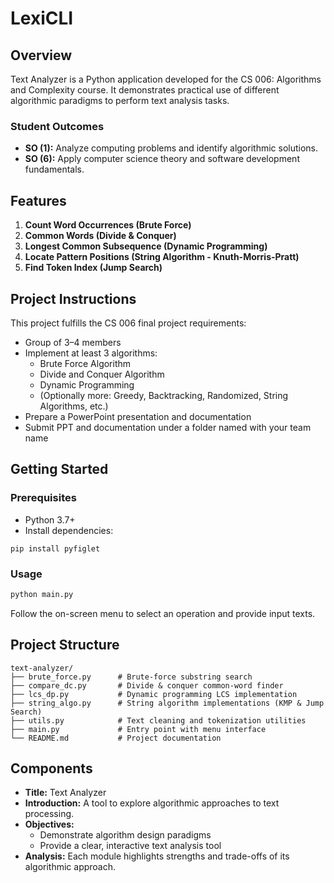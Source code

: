 # LexiCLI

## Overview

Text Analyzer is a Python application developed for the CS 006: Algorithms and Complexity course. It demonstrates practical use of different algorithmic paradigms to perform text analysis tasks.

### Student Outcomes

- **SO (1):** Analyze computing problems and identify algorithmic solutions.
- **SO (6):** Apply computer science theory and software development fundamentals.

## Features

1. **Count Word Occurrences (Brute Force)**
2. **Common Words (Divide & Conquer)**
3. **Longest Common Subsequence (Dynamic Programming)**
4. **Locate Pattern Positions (String Algorithm - Knuth-Morris-Pratt)**
5. **Find Token Index (Jump Search)**

## Project Instructions

This project fulfills the CS 006 final project requirements:

- Group of 3–4 members
- Implement at least 3 algorithms:
  - Brute Force Algorithm
  - Divide and Conquer Algorithm
  - Dynamic Programming
  - (Optionally more: Greedy, Backtracking, Randomized, String Algorithms, etc.)
- Prepare a PowerPoint presentation and documentation
- Submit PPT and documentation under a folder named with your team name

## Getting Started

### Prerequisites

- Python 3.7+
- Install dependencies:

```
pip install pyfiglet
```

### Usage

```bash
python main.py
```

Follow the on-screen menu to select an operation and provide input texts.

## Project Structure

```
text-analyzer/
├── brute_force.py      # Brute-force substring search
├── compare_dc.py       # Divide & conquer common-word finder
├── lcs_dp.py           # Dynamic programming LCS implementation
├── string_algo.py      # String algorithm implementations (KMP & Jump Search)
├── utils.py            # Text cleaning and tokenization utilities
├── main.py             # Entry point with menu interface
└── README.md           # Project documentation
```

## Components

- **Title:** Text Analyzer
- **Introduction:** A tool to explore algorithmic approaches to text processing.
- **Objectives:**
  - Demonstrate algorithm design paradigms
  - Provide a clear, interactive text analysis tool
- **Analysis:** Each module highlights strengths and trade-offs of its algorithmic approach.
